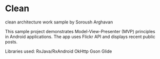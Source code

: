 # Clean
clean architecture work sample by Soroush Arghavan

This sample project demonstrates Model-View-Presenter (MVP) principles in Android applications. The app uses Flickr API and displays recent public posts.

Libraries used:
RxJava/RxAndroid
OkHttp
Gson
Glide


